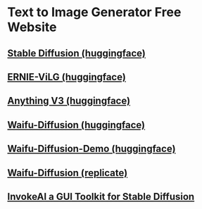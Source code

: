# Text to Image Generator Free Website

## [Stable Diffusion (huggingface)](https://huggingface.co/spaces/stabilityai/stable-diffusion)

## [ERNIE-ViLG (huggingface)](https://huggingface.co/spaces/PaddlePaddle/ERNIE-ViLG)

## [Anything V3 (huggingface)](https://huggingface.co/spaces/akhaliq/anything-v3.0)

## [Waifu-Diffusion (huggingface)](https://huggingface.co/hakurei/waifu-diffusion)

## [Waifu-Diffusion-Demo (huggingface)](https://huggingface.co/spaces/hakurei/waifu-diffusion-demo)

## [Waifu-Diffusion (replicate)](https://replicate.com/cjwbw/waifu-diffusion)

## [InvokeAI a GUI Toolkit for Stable Diffusion](https://github.com/invoke-ai/InvokeAI)
